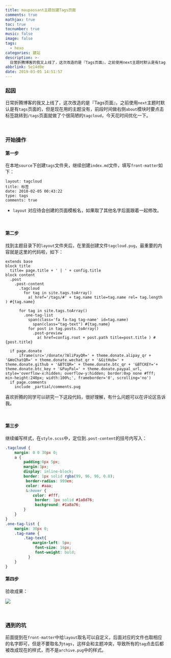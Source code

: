```yaml
---
title: maupassant主题创建Tags页面
comments: true
mathjax: true
toc: true
tocnumber: true
music: false
image: false
tags:
  - hexo
categories: 建站
description: >-
  日常折腾博客的我又上线了，这次改造的是『Tags页面』，之前使用next主题时默认是有tags页面的，但是现在用的主题没有，前段时间做右侧about模块时要点击标签跳转到/tags页面就做了个很简陋的tagcloud，今天花时间优化一下。
abbrlink: 5e14d0e
date: 2019-03-05 14:51:57
---
```




### 起因

日常折腾博客的我又上线了，这次改造的是『Tags页面』，之前使用`next`主题时默认是有`tags`页面的，但是现在用的主题没有，前段时间做右侧`about`模块时要点击标签跳转到`/tags`页面就做了个很简陋的`tagcloud`，今天花时间优化一下。

​      

### 开始操作

#### 第一步

在本地`source`下创建`tags`文件夹，继续创建`index.md`文件，填写`front-matter`如下：

```
layout: tagcloud
title: 标签
date: 2018-02-05 00:43:22
type: tags
comments: true
```

* `layout` 对应待会创建的页面模板名，如果取了其他名字后面跟着一起修改。

​          

#### 第二步

找到主题目录下的`layout`文件夹后，在里面创建文件`tagcloud.pug`，最重要的内容就是这里的代码啦，如下：

```jade
extends base
block title
  title= page.title + ' | ' + config.title
block content
  .post
    .post-content
      .tagcloud
        for tag in site.tags.toArray()
          a( href='/tags/#' + tag.name title=tag.name rel= tag.length ) #{tag.name}

      for tag in site.tags.toArray()
        .one-tag-list
          span(class='fa fa-tag tag-name' id=tag.name) 
            span(class="tag-text") #{tag.name}
          for post in tag.posts.toArray()
            .post-preview
              a( href=config.root + post.path title=post.title ) #{post.title}

  if page.donate
      iframe(src='/donate/?AliPayQR=' + theme.donate.alipay_qr + '&WeChatQR=' + theme.donate.wechat_qr + '&GitHub=' + theme.donate.github + '&BTCQR=' + theme.donate.btc_qr + '&BTCKEY='+ theme.donate.btc_key + '&PayPal=' + theme.donate.paypal_url, style='overflow-x:hidden; overflow-y:hidden; border:0xp none #fff; min-height:240px; width:100%;', frameborder='0', scrolling='no')
  if page.comments
    include _partial/comments.pug

```

喜欢折腾的同学可以研究一下这段代码，很好理解，有什么问题可以在评论区告诉我。

​          

#### 第三步

继续编写样式，在`style.scss`中，定位到`.post-content`的括号内写入：

```scss
.tagcloud {
	margin: 0 0 30px 0;
	a {
		padding:0px 5px;
		margin:3px;
		display: inline-block;
		border: 1px solid rgba(99, 96, 96, 0.8);
         border-radius: 999em;
         color: #aaa;
         &:hover {
			color: #fff;
             border: 1px solid #1a8d76;
             background: #1a8a76;
		}
	}
}
.one-tag-list {
    margin: 30px 0;
    .tag-name {
		.tag-text{
			margin-left: 5px;
             font-size: 16px;
             font-weight: bold;
          }
    }
}
```



#### 第四步

验收成果：

![](https://photo.hushhw.cn/images/Snipaste_2019-03-05_15-10-51.png)

​       

### 遇到的坑

前面提到在`front-matter`中给`layout`取名可以自定义，后面对应的文件也取相应的名字即可，但是不要取名为`tags`，这样会和主题冲突，导致所有的`tag`点击后都被改成现在的样式，而不是`archive.pug`中的样式。

​          

